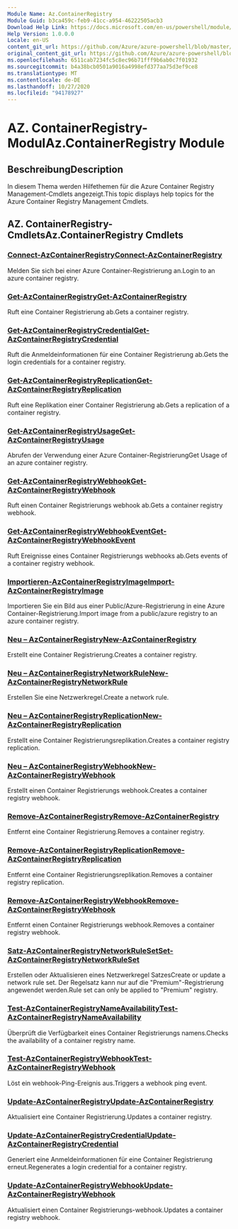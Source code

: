 ```yaml
---
Module Name: Az.ContainerRegistry
Module Guid: b3ca459c-feb9-41cc-a954-46222505acb3
Download Help Link: https://docs.microsoft.com/en-us/powershell/module/az.containerregistry
Help Version: 1.0.0.0
Locale: en-US
content_git_url: https://github.com/Azure/azure-powershell/blob/master/src/ContainerRegistry/ContainerRegistry/help/Az.ContainerRegistry.md
original_content_git_url: https://github.com/Azure/azure-powershell/blob/master/src/ContainerRegistry/ContainerRegistry/help/Az.ContainerRegistry.md
ms.openlocfilehash: 6511cab7234fc5c8ec96b71fff9b6ab0c7f01932
ms.sourcegitcommit: b4a38bcb0501a9016a4998efd377aa75d3ef9ce8
ms.translationtype: MT
ms.contentlocale: de-DE
ms.lasthandoff: 10/27/2020
ms.locfileid: "94178927"
---
```

# <span data-ttu-id="15571-101">AZ. ContainerRegistry-Modul</span><span class="sxs-lookup"><span data-stu-id="15571-101">Az.ContainerRegistry Module</span></span>
## <span data-ttu-id="15571-102">Beschreibung</span><span class="sxs-lookup"><span data-stu-id="15571-102">Description</span></span>
<span data-ttu-id="15571-103">In diesem Thema werden Hilfethemen für die Azure Container Registry Management-Cmdlets angezeigt.</span><span class="sxs-lookup"><span data-stu-id="15571-103">This topic displays help topics for the Azure Container Registry Management Cmdlets.</span></span>

## <span data-ttu-id="15571-104">AZ. ContainerRegistry-Cmdlets</span><span class="sxs-lookup"><span data-stu-id="15571-104">Az.ContainerRegistry Cmdlets</span></span>
### [<span data-ttu-id="15571-105">Connect-AzContainerRegistry</span><span class="sxs-lookup"><span data-stu-id="15571-105">Connect-AzContainerRegistry</span></span>](Connect-AzContainerRegistry.md)
<span data-ttu-id="15571-106">Melden Sie sich bei einer Azure Container-Registrierung an.</span><span class="sxs-lookup"><span data-stu-id="15571-106">Login to an azure container registry.</span></span>

### [<span data-ttu-id="15571-107">Get-AzContainerRegistry</span><span class="sxs-lookup"><span data-stu-id="15571-107">Get-AzContainerRegistry</span></span>](Get-AzContainerRegistry.md)
<span data-ttu-id="15571-108">Ruft eine Container Registrierung ab.</span><span class="sxs-lookup"><span data-stu-id="15571-108">Gets a container registry.</span></span>

### [<span data-ttu-id="15571-109">Get-AzContainerRegistryCredential</span><span class="sxs-lookup"><span data-stu-id="15571-109">Get-AzContainerRegistryCredential</span></span>](Get-AzContainerRegistryCredential.md)
<span data-ttu-id="15571-110">Ruft die Anmeldeinformationen für eine Container Registrierung ab.</span><span class="sxs-lookup"><span data-stu-id="15571-110">Gets the login credentials for a container registry.</span></span>

### [<span data-ttu-id="15571-111">Get-AzContainerRegistryReplication</span><span class="sxs-lookup"><span data-stu-id="15571-111">Get-AzContainerRegistryReplication</span></span>](Get-AzContainerRegistryReplication.md)
<span data-ttu-id="15571-112">Ruft eine Replikation einer Container Registrierung ab.</span><span class="sxs-lookup"><span data-stu-id="15571-112">Gets a replication of a container registry.</span></span>

### [<span data-ttu-id="15571-113">Get-AzContainerRegistryUsage</span><span class="sxs-lookup"><span data-stu-id="15571-113">Get-AzContainerRegistryUsage</span></span>](Get-AzContainerRegistryUsage.md)
<span data-ttu-id="15571-114">Abrufen der Verwendung einer Azure Container-Registrierung</span><span class="sxs-lookup"><span data-stu-id="15571-114">Get Usage of an azure container registry.</span></span>

### [<span data-ttu-id="15571-115">Get-AzContainerRegistryWebhook</span><span class="sxs-lookup"><span data-stu-id="15571-115">Get-AzContainerRegistryWebhook</span></span>](Get-AzContainerRegistryWebhook.md)
<span data-ttu-id="15571-116">Ruft einen Container Registrierungs webhook ab.</span><span class="sxs-lookup"><span data-stu-id="15571-116">Gets a container registry webhook.</span></span>

### [<span data-ttu-id="15571-117">Get-AzContainerRegistryWebhookEvent</span><span class="sxs-lookup"><span data-stu-id="15571-117">Get-AzContainerRegistryWebhookEvent</span></span>](Get-AzContainerRegistryWebhookEvent.md)
<span data-ttu-id="15571-118">Ruft Ereignisse eines Container Registrierungs webhooks ab.</span><span class="sxs-lookup"><span data-stu-id="15571-118">Gets events of a container registry webhook.</span></span>

### [<span data-ttu-id="15571-119">Importieren-AzContainerRegistryImage</span><span class="sxs-lookup"><span data-stu-id="15571-119">Import-AzContainerRegistryImage</span></span>](Import-AzContainerRegistryImage.md)
<span data-ttu-id="15571-120">Importieren Sie ein Bild aus einer Public/Azure-Registrierung in eine Azure Container-Registrierung.</span><span class="sxs-lookup"><span data-stu-id="15571-120">Import image from a public/azure registry to an azure container registry.</span></span>

### [<span data-ttu-id="15571-121">Neu – AzContainerRegistry</span><span class="sxs-lookup"><span data-stu-id="15571-121">New-AzContainerRegistry</span></span>](New-AzContainerRegistry.md)
<span data-ttu-id="15571-122">Erstellt eine Container Registrierung.</span><span class="sxs-lookup"><span data-stu-id="15571-122">Creates a container registry.</span></span>

### [<span data-ttu-id="15571-123">Neu – AzContainerRegistryNetworkRule</span><span class="sxs-lookup"><span data-stu-id="15571-123">New-AzContainerRegistryNetworkRule</span></span>](New-AzContainerRegistryNetworkRule.md)
<span data-ttu-id="15571-124">Erstellen Sie eine Netzwerkregel.</span><span class="sxs-lookup"><span data-stu-id="15571-124">Create a network rule.</span></span>

### [<span data-ttu-id="15571-125">Neu – AzContainerRegistryReplication</span><span class="sxs-lookup"><span data-stu-id="15571-125">New-AzContainerRegistryReplication</span></span>](New-AzContainerRegistryReplication.md)
<span data-ttu-id="15571-126">Erstellt eine Container Registrierungsreplikation.</span><span class="sxs-lookup"><span data-stu-id="15571-126">Creates a container registry replication.</span></span>

### [<span data-ttu-id="15571-127">Neu – AzContainerRegistryWebhook</span><span class="sxs-lookup"><span data-stu-id="15571-127">New-AzContainerRegistryWebhook</span></span>](New-AzContainerRegistryWebhook.md)
<span data-ttu-id="15571-128">Erstellt einen Container Registrierungs webhook.</span><span class="sxs-lookup"><span data-stu-id="15571-128">Creates a container registry webhook.</span></span>

### [<span data-ttu-id="15571-129">Remove-AzContainerRegistry</span><span class="sxs-lookup"><span data-stu-id="15571-129">Remove-AzContainerRegistry</span></span>](Remove-AzContainerRegistry.md)
<span data-ttu-id="15571-130">Entfernt eine Container Registrierung.</span><span class="sxs-lookup"><span data-stu-id="15571-130">Removes a container registry.</span></span>

### [<span data-ttu-id="15571-131">Remove-AzContainerRegistryReplication</span><span class="sxs-lookup"><span data-stu-id="15571-131">Remove-AzContainerRegistryReplication</span></span>](Remove-AzContainerRegistryReplication.md)
<span data-ttu-id="15571-132">Entfernt eine Container Registrierungsreplikation.</span><span class="sxs-lookup"><span data-stu-id="15571-132">Removes a container registry replication.</span></span>

### [<span data-ttu-id="15571-133">Remove-AzContainerRegistryWebhook</span><span class="sxs-lookup"><span data-stu-id="15571-133">Remove-AzContainerRegistryWebhook</span></span>](Remove-AzContainerRegistryWebhook.md)
<span data-ttu-id="15571-134">Entfernt einen Container Registrierungs webhook.</span><span class="sxs-lookup"><span data-stu-id="15571-134">Removes a container registry webhook.</span></span>

### [<span data-ttu-id="15571-135">Satz-AzContainerRegistryNetworkRuleSet</span><span class="sxs-lookup"><span data-stu-id="15571-135">Set-AzContainerRegistryNetworkRuleSet</span></span>](Set-AzContainerRegistryNetworkRuleSet.md)
<span data-ttu-id="15571-136">Erstellen oder Aktualisieren eines Netzwerkregel Satzes</span><span class="sxs-lookup"><span data-stu-id="15571-136">Create or update a network rule set.</span></span> <span data-ttu-id="15571-137">Der Regelsatz kann nur auf die "Premium"-Registrierung angewendet werden.</span><span class="sxs-lookup"><span data-stu-id="15571-137">Rule set can only be applied to "Premium" registry.</span></span>

### [<span data-ttu-id="15571-138">Test-AzContainerRegistryNameAvailability</span><span class="sxs-lookup"><span data-stu-id="15571-138">Test-AzContainerRegistryNameAvailability</span></span>](Test-AzContainerRegistryNameAvailability.md)
<span data-ttu-id="15571-139">Überprüft die Verfügbarkeit eines Container Registrierungs namens.</span><span class="sxs-lookup"><span data-stu-id="15571-139">Checks the availability of a container registry name.</span></span>

### [<span data-ttu-id="15571-140">Test-AzContainerRegistryWebhook</span><span class="sxs-lookup"><span data-stu-id="15571-140">Test-AzContainerRegistryWebhook</span></span>](Test-AzContainerRegistryWebhook.md)
<span data-ttu-id="15571-141">Löst ein webhook-Ping-Ereignis aus.</span><span class="sxs-lookup"><span data-stu-id="15571-141">Triggers a webhook ping event.</span></span>

### [<span data-ttu-id="15571-142">Update-AzContainerRegistry</span><span class="sxs-lookup"><span data-stu-id="15571-142">Update-AzContainerRegistry</span></span>](Update-AzContainerRegistry.md)
<span data-ttu-id="15571-143">Aktualisiert eine Container Registrierung.</span><span class="sxs-lookup"><span data-stu-id="15571-143">Updates a container registry.</span></span>

### [<span data-ttu-id="15571-144">Update-AzContainerRegistryCredential</span><span class="sxs-lookup"><span data-stu-id="15571-144">Update-AzContainerRegistryCredential</span></span>](Update-AzContainerRegistryCredential.md)
<span data-ttu-id="15571-145">Generiert eine Anmeldeinformationen für eine Container Registrierung erneut.</span><span class="sxs-lookup"><span data-stu-id="15571-145">Regenerates a login credential for a container registry.</span></span>

### [<span data-ttu-id="15571-146">Update-AzContainerRegistryWebhook</span><span class="sxs-lookup"><span data-stu-id="15571-146">Update-AzContainerRegistryWebhook</span></span>](Update-AzContainerRegistryWebhook.md)
<span data-ttu-id="15571-147">Aktualisiert einen Container Registrierungs-webhook.</span><span class="sxs-lookup"><span data-stu-id="15571-147">Updates a container registry webhook.</span></span>

